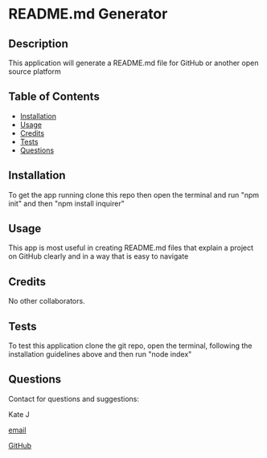   # README.md Generator
  
  ## Description
  This application will generate a README.md file for GitHub or another open source platform
  
  ## Table of Contents
  
  - [Installation](#installation)
  - [Usage](#usage)
  - [Credits](#credits)
  - [Tests](#tests)
  - [Questions](#contact)
  
  
  <a name="installation"></a>
  ## Installation
  To get the app running clone this repo then open the terminal and run "npm init" and then "npm install inquirer"
  
  <a name="usage"></a>
  ## Usage
  This app is most useful in creating README.md files that explain a project on GitHub clearly and in a way that is easy to navigate
  
  <a name="credits"></a>
  ## Credits
  No other collaborators.

  <a name="tests"></a>
  ## Tests
  To test this application clone the git repo, open the terminal, following the installation guidelines above and then run "node index"
  
  <a name="contact"></a>
  ## Questions 
  Contact for questions and suggestions: 

  Kate J

  [email](mailto:johnson.kat.g@gmail.com)

  [GitHub](https://github.com/k-g-j)
